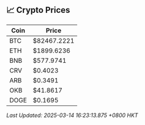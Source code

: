 ## 📈 Crypto Prices

| Coin | Price |
| ---- | ----- |
| BTC | $82467.2221 |
| ETH | $1899.6236 |
| BNB | $577.9741 |
| CRV | $0.4023 |
| ARB | $0.3491 |
| OKB | $41.8617 |
| DOGE | $0.1695 |

_Last Updated: 2025-03-14 16:23:13.875 +0800 HKT_
